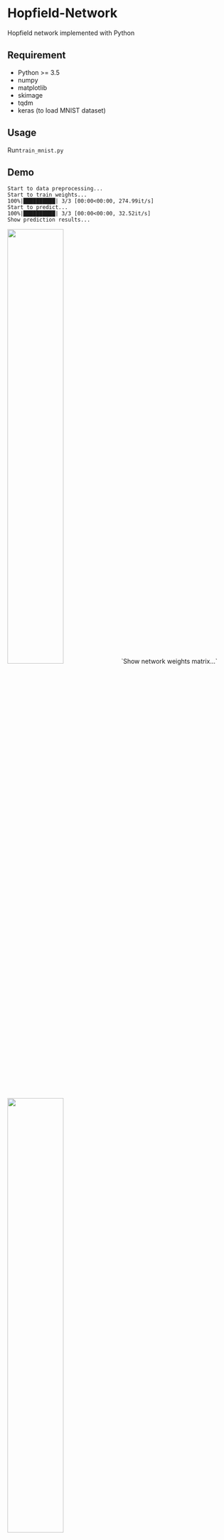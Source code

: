 # Hopfield-Network
Hopfield network implemented with Python

## Requirement
- Python >= 3.5
- numpy
- matplotlib
- skimage
- tqdm
- keras (to load MNIST dataset)

## Usage
Run`train_mnist.py`

## Demo
```
Start to data preprocessing...
Start to train weights...
100%|██████████| 3/3 [00:00<00:00, 274.99it/s]
Start to predict...
100%|██████████| 3/3 [00:00<00:00, 32.52it/s]
Show prediction results...
```
<img src="https://github.com/takyamamoto/Hopfield-Network/blob/master/result.png" width=50%>
`Show network weights matrix...`
<img src="https://github.com/takyamamoto/Hopfield-Network/blob/master/weights.png" width=50%>

## Paper
- Amari, "Neural theory of association and concept-formation", SI. Biol. Cybernetics (1977) 26: 175. https://doi.org/10.1007/BF00365229
- J. J. Hopfield, "Neural networks and physical systems with emergent collective computational abilities", Proceedings of the National Academy of Sciences of the USA, vol. 79 no. 8 pp. 2554–2558, April 1982.
